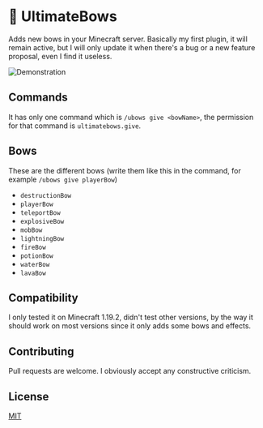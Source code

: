 # 🏹 UltimateBows

Adds new bows in your Minecraft server. Basically my first plugin, it will remain active, but I will only update it when there's a bug or a new feature proposal, even I find it useless.

![Demonstration](./images/demo.gif)

## Commands

It has only one command which is ```/ubows give <bowName>```, the permission for that command is ```ultimatebows.give```.

## Bows

These are the different bows (write them like this in the command, for example ```/ubows give playerBow```)
* ```destructionBow```
* ```playerBow```
* ```teleportBow```
* ```explosiveBow```
* ```mobBow```
* ```lightningBow```
* ```fireBow```
* ```potionBow```
* ```waterBow```
* ```lavaBow```

## Compatibility
I only tested it on Minecraft 1.19.2, didn't test other versions, by the way it should work on most versions since it only adds some bows and effects.

## Contributing

Pull requests are welcome. I obviously accept any constructive criticism.

## License

[MIT](https://choosealicense.com/licenses/mit/)